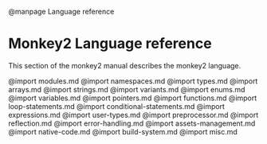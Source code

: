 
@manpage Language reference

# Monkey2 Language reference

This section of the monkey2 manual describes the monkey2 language.

@import modules.md
@import namespaces.md
@import types.md
@import arrays.md
@import strings.md
@import variants.md
@import enums.md
@import variables.md
@import pointers.md
@import functions.md
@import loop-statements.md
@import conditional-statements.md
@import expressions.md
@import user-types.md
@import preprocessor.md
@import reflection.md
@import error-handling.md
@import assets-management.md
@import native-code.md
@import build-system.md
@import misc.md
